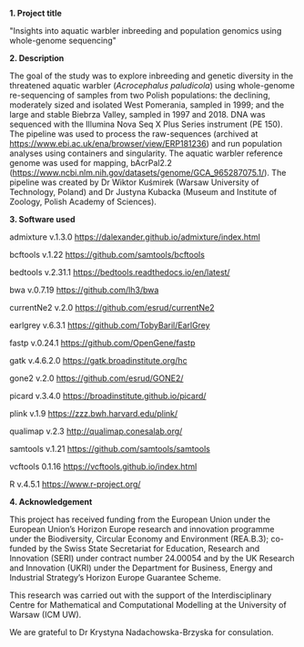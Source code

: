 **1. Project title**

"Insights into aquatic warbler inbreeding and population genomics using whole-genome sequencing"

**2. Description**

The goal of the study was to explore inbreeding and genetic diversity in the threatened aquatic warbler (_Acrocephalus paludicola_) using whole-genome re-sequencing of samples from two Polish populations: the declining, moderately sized and isolated West Pomerania, sampled in 1999; and the large and stable Biebrza Valley, sampled in 1997 and 2018. DNA was sequenced with the Illumina Nova Seq X Plus Series instrument (PE 150). The pipeline was used to process the raw-sequences (archived at https://www.ebi.ac.uk/ena/browser/view/ERP181236) and run population analyses using containers and singularity. The aquatic warbler reference genome was used for mapping, bAcrPal2.2 (https://www.ncbi.nlm.nih.gov/datasets/genome/GCA_965287075.1/). The pipeline was created by Dr Wiktor Kuśmirek (Warsaw University of Technology, Poland) and Dr Justyna Kubacka (Museum and Institute of Zoology, Polish Academy of Sciences).

**3. Software used**

admixture v.1.3.0 https://dalexander.github.io/admixture/index.html

bcftools v.1.22 https://github.com/samtools/bcftools

bedtools v.2.31.1 https://bedtools.readthedocs.io/en/latest/

bwa v.0.7.19 https://github.com/lh3/bwa

currentNe2 v.2.0 https://github.com/esrud/currentNe2

earlgrey v.6.3.1 https://github.com/TobyBaril/EarlGrey

fastp v.0.24.1 https://github.com/OpenGene/fastp

gatk v.4.6.2.0 https://gatk.broadinstitute.org/hc

gone2 v.2.0 https://github.com/esrud/GONE2/

picard v.3.4.0 https://broadinstitute.github.io/picard/

plink v.1.9 https://zzz.bwh.harvard.edu/plink/

qualimap v.2.3 http://qualimap.conesalab.org/

samtools v.1.21 https://github.com/samtools/samtools

vcftools 0.1.16 https://vcftools.github.io/index.html

R v.4.5.1 https://www.r-project.org/
   
**4. Acknowledgement**

This project has received funding from the European Union under 
the European Union’s Horizon Europe research and innovation programme under 
the Biodiversity, Circular Economy and Environment (REA.B.3); co-funded by the 
Swiss State Secretariat for Education, Research and Innovation (SERI) under 
contract number 24.00054 and by the UK Research and Innovation (UKRI) under 
the Department for Business, Energy and Industrial Strategy’s Horizon Europe 
Guarantee Scheme. 

This research was carried out with the support of the Interdisciplinary Centre for Mathematical and Computational Modelling at the University of Warsaw (ICM UW).

We are grateful to Dr Krystyna Nadachowska-Brzyska for consulation.
